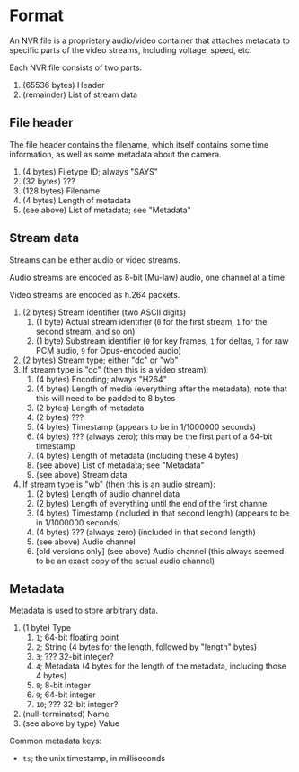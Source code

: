 # Format
An NVR file is a proprietary audio/video container that attaches metadata to specific parts of the video streams, including voltage, speed, etc.

Each NVR file consists of two parts:

1. (65536 bytes) Header
1. (remainder) List of stream data

## File header
The file header contains the filename, which itself contains some time information, as well as some metadata about the camera.

1. (4 bytes) Filetype ID; always "SAYS"
1. (32 bytes) ???
1. (128 bytes) Filename
1. (4 bytes) Length of metadata
1. (see above) List of metadata; see "Metadata"

## Stream data
Streams can be either audio or video streams.

Audio streams are encoded as 8-bit (Mu-law) audio, one channel at a time.

Video streams are encoded as h.264 packets.

1. (2 bytes) Stream identifier (two ASCII digits)
   1. (1 byte) Actual stream identifier (`0` for the first stream, `1` for the second stream, and so on)
   1. (1 byte) Substream identifier (`0` for key frames, `1` for deltas, `7` for raw PCM audio, `9` for Opus-encoded audio)
1. (2 bytes) Stream type; either "dc" or "wb"
1. If stream type is "dc" (then this is a video stream):
   1. (4 bytes) Encoding; always "H264"
   1. (4 bytes) Length of media (everything after the metadata); note that this will need to be padded to 8 bytes
   1. (2 bytes) Length of metadata
   1. (2 bytes) ???
   1. (4 bytes) Timestamp (appears to be in 1/1000000 seconds)
   1. (4 bytes) ??? (always zero); this may be the first part of a 64-bit timestamp
   1. (4 bytes) Length of metadata (including these 4 bytes)
   1. (see above) List of metadata; see "Metadata"
   1. (see above) Stream data
1. If stream type is "wb" (then this is an audio stream):
   1. (2 bytes) Length of audio channel data
   1. (2 bytes) Length of everything until the end of the first channel
   1. (4 bytes) Timestamp (included in that second length) (appears to be in 1/1000000 seconds)
   1. (4 bytes) ??? (always zero) (included in that second length)
   1. (see above) Audio channel
   1. [old versions only] (see above) Audio channel (this always seemed to be an exact copy of the actual audio channel)

## Metadata
Metadata is used to store arbitrary data.

1. (1 byte) Type
   1. `1`; 64-bit floating point
   1. `2`; String (4 bytes for the length, followed by "length" bytes)
   1. `3`; ??? 32-bit integer?
   1. `4`; Metadata (4 bytes for the length of the metadata, including those 4 bytes)
   1. `8`; 8-bit integer
   1. `9`; 64-bit integer
   1. `10`; ??? 32-bit integer?
1. (null-terminated) Name
1. (see above by type) Value

Common metadata keys:

* `ts`; the unix timestamp, in milliseconds
